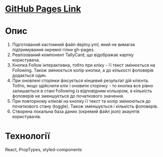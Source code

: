 # [GitHub Pages Link](https://imartete.github.io/tally_card/)

# Опис

1. Підготований кастомний файл deploy.yml, який не вимагає підтримування окремої гілки gh-pages.
2. Реалізований компонент TallyCard, що відображає картку користувача.
3. Кнопка Follow інтерактивна, тобто при кліку - її текст змінюється на Following. Також
змінюється колір кнопки, а до кількості фоловерів додається один.
4. При оновлені сторінки фіксується кінцевий результат дій клієнта. Тобто,
якщо здійснити клік і оновити сторінку - то кнопка все рівно залишається
в стані Following із відповідним кольором, а кількість фоловерів не
зменшується до початкового значення.
5. При повторному клікові на кнопку її текст та колір змінюються до початкового
стану (toggle). Також зменшується і кількість фоловерів. 
6. Створена локальна база даних (окремий файл json) акаунтів користувачів.

# Технології

React, PropTypes, styled-components

